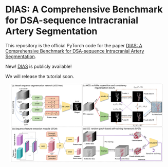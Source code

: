 # DIAS: A Comprehensive Benchmark for DSA-sequence Intracranial Artery Segmentation
This repository is the official PyTorch code for the paper [DIAS: A Comprehensive Benchmark for DSA-sequence Intracranial Artery Segmentation](https://arxiv.org/pdf/2306.12153.pdf).
<!-- This repository is the official PyTorch code for the paper '[PHTrans: Parallelly Aggregating Global and Local Representations for Medical Image Segmentation](https://arxiv.org/abs/2203.04568)' (Wentao Liu, Tong Tian, Weijin Xu, Huihua Yang, and Xipeng Pan) -->
New! [DIAS](https://zenodo.org/records/11401368) is publicly available!

We will release the tutorial soon.

<div align="center">
  <img src="method.png" width="95%">
</div>


